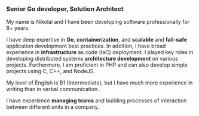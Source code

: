 ### Senior Go developer, Solution Architect

My name is Nikolai and I have been developing software professionally for 8+ years.

I have deep expertise in **Go**, **containerization**, and **scalable** and **fail-safe** application development best practices. In addition, I have broad experience in **infrastructure** as code (IaC) deployment. I played key roles in developing distributed systems **architecture development** on various projects. Furthermore, I am proficient in PHP and can also develop simple projects using C, C++, and NodeJS.

My level of English is B1 (Intermediate), but I have much more experience in writing than in verbal communication.

I have experience **managing teams** and building processes of interaction between different units in a company.
